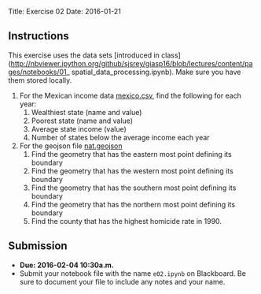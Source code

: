 Title: Exercise 02
Date: 2016-01-21


## Instructions

This exercise uses the data sets [introduced in class](http://nbviewer.ipython.org/github/sjsrey/giasp16/blob/lectures/content/pages/notebooks/01_    spatial_data_processing.ipynb). Make sure you have them stored locally.

1. For the Mexican income data [mexico.csv]({filename}/data/mexico.csv), find the following for each year:
	1. Wealthiest state (name and value)
	2. Poorest state (name and value)
	3. Average state income (value)
	3. Number of states below the average income each year
2. For the geojson file [nat.geojson]({filename}/data/nat.geojson)
	1. Find the geometry that has the eastern most point defining its boundary
	2. Find the geometry that has the western most point defining its boundary
	2. Find the geometry that has the southern most point defining its boundary
	2. Find the geometry that has the northern most point defining its boundary
	3. Find the county that has the highest homicide rate in 1990.



## Submission

- **Due: 2016-02-04 10:30a.m.**
- Submit your notebook file with the name `e02.ipynb` on Blackboard. Be sure to document your file to include any notes and your name.

[Python-Lectures]: https://github.com/rajathkumarmp/Python-Lectures
